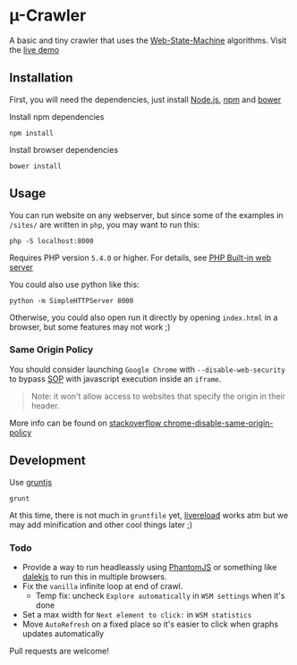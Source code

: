# µ-Crawler

A basic and tiny crawler that uses the [Web-State-Machine](https://github.com/WebMole/Web-State-Machine) algorithms. Visit the [live demo](http://webmole.github.io/micro-crawler/)

## Installation

First, you will need the dependencies, just install [Node.js](http://nodejs.org/), [npm](https://npmjs.org/) and [bower](http://bower.io/)

Install npm dependencies

	npm install

Install browser dependencies

	bower install

## Usage

You can run website on any webserver, but since some of the examples in `/sites/` are written in `php`, you may want to run this:

    php -S localhost:8000

Requires PHP version `5.4.0` or higher. For details, see [PHP Built-in web server](http://php.net/manual/en/features.commandline.webserver.php)

You could also use python like this:

    python -m SimpleHTTPServer 8000

Otherwise, you could also open run it directly by opening `index.html` in a browser, but some features may not work ;)

### Same Origin Policy

You should consider launching `Google Chrome` with `--disable-web-security` to bypass [SOP](http://en.wikipedia.org/wiki/Same_origin_policy) with javascript execution inside an `iframe`.

> Note: it won't allow access to websites that specify the origin in their header.

More info can be found on [stackoverflow chrome-disable-same-origin-policy](http://stackoverflow.com/questions/3102819/chrome-disable-same-origin-policy)

## Development

Use [gruntjs](http://gruntjs.com/)

	grunt

At this time, there is not much in `gruntfile` yet, [livereload](https://chrome.google.com/webstore/detail/livereload/jnihajbhpnppcggbcgedagnkighmdlei) works atm but we may add minification and other cool things later ;)

### Todo

* Provide a way to run headleassly using [PhantomJS](http://phantomjs.org/) or something like [dalekjs](http://dalekjs.com/) to run this in multiple browsers.
* Fix the `vanilla` infinite loop at end of crawl. 
    * Temp fix: uncheck `Explore automatically` in `WSM settings` when it's done
* Set a max width for `Next element to click:` in `WSM statistics` 
* Move `AutoRefresh` on a fixed place so it's easier to click when graphs updates automatically


Pull requests are welcome!
